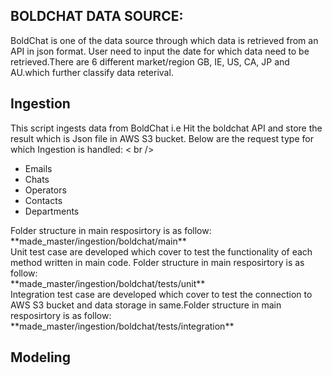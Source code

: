 ## BOLDCHAT DATA SOURCE:
BoldChat is one of the data source through which data is retrieved from an API in json format. User need to input the date for which data need to be retrieved.There are 6 different market/region GB, IE, US, CA, JP and AU.which further classify data reterival. 

## Ingestion
This script ingests data from BoldChat i.e Hit the boldchat API and store the result which is Json file in AWS S3 bucket.
Below are the request type for which Ingestion is handled: < br />
 <ul> <li> Emails </li> <li> Chats </li> <li> Operators </li> <li> Contacts </li> <li> Departments </li> </ul>  
Folder structure in main resposirtory is as follow:<br />
**made_master/ingestion/boldchat/main** <br />
Unit test case are developed which cover to test the functionality of each method written in main code. Folder structure in main resposirtory is as follow:<br />
**made_master/ingestion/boldchat/tests/unit** <br />
Integration test case are developed which cover to test the connection to AWS S3 bucket and data storage in same.Folder structure in main resposirtory is as follow:<br />
**made_master/ingestion/boldchat/tests/integration**

## Modeling
